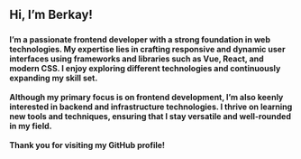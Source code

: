 <h2 align="left">Hi, I’m Berkay!</h2>

###

<h4 align="left">I’m a passionate frontend developer with a strong foundation in web technologies. My expertise lies in crafting responsive and dynamic user interfaces using frameworks and libraries such as Vue, React, and modern CSS. I enjoy exploring different technologies and continuously expanding my skill set.<br><br>Although my primary focus is on frontend development, I’m also keenly interested in backend and infrastructure technologies. I thrive on learning new tools and techniques, ensuring that I stay versatile and well-rounded in my field.<br><br>Thank you for visiting my GitHub profile!</h4>
